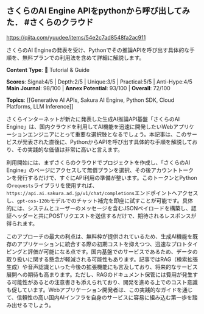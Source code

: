 ## さくらのAI Engine APIをpythonから呼び出してみた． #さくらのクラウド

https://qiita.com/yuudee/items/54e2c7ad8548fa2ac911

さくらのAI Engineの発表を受け、Pythonでその推論APIを呼び出す具体的な手順を、無料プランでの利用法を含めて詳細に解説します。

**Content Type**: 📖 Tutorial & Guide

**Scores**: Signal:4/5 | Depth:2/5 | Unique:3/5 | Practical:5/5 | Anti-Hype:4/5
**Main Journal**: 98/100 | **Annex Potential**: 93/100 | **Overall**: 72/100

**Topics**: [[Generative AI APIs, Sakura AI Engine, Python SDK, Cloud Platforms, LLM Inference]]

さくらインターネットが新たに発表した生成AI推論API基盤「さくらのAI Engine」は、国内クラウドを利用してAI機能を迅速に開発したいWebアプリケーションエンジニアにとって重要な選択肢となるでしょう。本記事は、このサービスが発表された直後に、PythonからAPIを呼び出す具体的な手順を解説しており、その実践的な価値は非常に高いと言えます。

利用開始には、まずさくらのクラウドでプロジェクトを作成し、「さくらのAI Engine」のページにアクセスして無償プランを選択、その後アカウントトークンを発行するだけで、すぐにAPI利用の準備が整います。このトークンとPythonの`requests`ライブラリを使用すれば、`https://api.ai.sakura.ad.jp/v1/chat/completions`エンドポイントへアクセスし、`gpt-oss-120b`モデルでのチャット補完を即座に試すことが可能です。具体的には、システムとユーザーのメッセージを含むJSONペイロードを構築し、認証ヘッダーと共にPOSTリクエストを送信するだけで、期待されるレスポンスが得られます。

このアプローチの最大の利点は、無料枠が提供されているため、生成AI機能を既存のアプリケーションに統合する際の初期コストを抑えつつ、迅速なプロトタイピングと評価が可能になる点です。国内基盤でのサービスであるため、データの取り扱いに関する懸念が軽減される可能性もあります。記事ではRAG（検索拡張生成）や音声認識といった今後の拡張機能にも言及しており、将来的なサービス展開への期待も高まります。ただし、RAGのドキュメント保管には費用が発生する可能性があるとの注意書きも添えられており、開発を進める上でのコスト意識も促しています。Webアプリケーション開発者は、この実践的なガイドを通じて、信頼性の高い国内AIインフラを自身のサービスに容易に組み込む第一歩を踏み出せるでしょう。